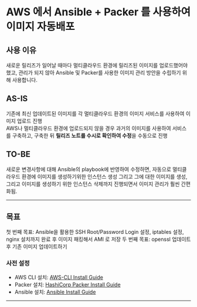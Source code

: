 AWS 에서 Ansible + Packer 를 사용하여 이미지 자동배포
================================

사용 이유
----------
새로운 릴리즈가 일어날 때마다 멀티클라우드 환경에 릴리즈된 이미지를 업로드했어야 했고, 관리가 되지 않아 Ansible 및 Packer를 사용한 이미지 관리 방안을 수립하기 위해 사용합니다.
  
AS-IS
-----
기존에 최신 업데이트된 이미지를 각 멀티클라우드 환경의 이미지 서비스를 사용하여 이미지 업로드 진행  
AWS나 멀티클라우드 환경에 업로드되지 않을 경우 과거의 이미지를 사용하여 서비스를 구축하고, 구축한 뒤 **릴리즈 노트를 수시로 확인하여 수정**을 수동으로 진행

TO-BE
-----
새로운 변경사항에 대해 Ansible의 playbook에 반영하여 수정하면, 자동으로 멀티클라우드 환경에 이미지를 생성하기위한 인스턴스 생성 그리고 그에 대한 이미지를 생성, 그리고 이미지를 생성하기 위한 인스턴스 삭제까지 진행되면서 이미지 관리가 훨씬 간편화됨.

---

목표
--------
첫 번째 목표: Ansible을 활용한 SSH Root/Password Login 설정, iptables 설정, nginx 설치까지 완료 후 이미지 패킹해서 AMI 로 저장
두 번째 목표: openssl 업데이트 후 기존 이미지 업데이트하기

### 사전 설정
* AWS CLI 설치: [AWS-CLI Install Guide](https://docs.aws.amazon.com/cli/latest/userguide/getting-started-install.html#cliv2-linux-install)
* Packer 설치: [HashiCorp Packer Install Guide](https://developer.hashicorp.com/packer/downloads)
* Ansible 설치: [Ansible Install Guide](https://docs.ansible.com/ansible/latest/installation_guide/intro_installation.html)

---

